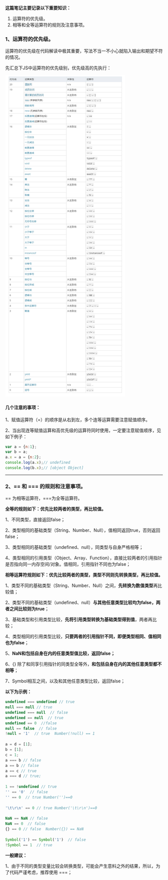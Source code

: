 **这篇笔记主要记录以下重要知识：**

1. 运算符的优先级。
2. 相等和全等运算符的规则及注意事项。

### 1、运算符的优先级。

运算符的优先级在代码解读中极其重要，写法不当一不小心就陷入输出和期望不符的情况。

先汇总下JS中运算符的优先级别，优先级高的先执行：

![](/assets/yunsuanfu.jpg)

#### 几个注意的事项：

1、赋值运算符（=）的顺序是从右到左，多个连等运算需要注意赋值顺序。

2、当出现连等赋值运算和高优先级的运算符同时使用，一定要注意赋值顺序，见如下例子：

```js
var a = {n:1}; 
var b = a;  
a.x = a = {n:2}; 
console.log(a.x);// undefined 
console.log(b.x);// [object Object]
```

---

### 2、== 和 === 的规则和注意事项。

== 为相等运算符，===为全等运算符。

**全等的规则如下：优先比较两者的类型，再比较值。**

1、不同类型，直接返回false；

2、类型相同的基础类型（String、Number、Null），值相同返回true，否则返回false；

3、类型相同的基础类型（undefined、null），同类型与自身严格相等；

4、类型相同的引用类型（Object、Array、Function），直接比较两者的引用指针是否指向同一内存空间/对象。值相同，引用指针不同也为false；         



**相等运算符规则如下：优先比较两者的类型，类型不同则先转换类型，再比较值。**

1、类型不同的基础类型（String、Number、Null）之间，**先转换为数值类型**再比较值；

2、类型不同的基础类型（undefined、null）**与其他任意类型比较均为false，两者之间比较则为true**；

3、基础类型和引用类型比较，**先将引用类型转换为基础类型得到值**，两者再比较；

4、类型相同的引用类型比较，**只要两者的引用指针不同，即便类型相同、值相同也为false**；

5、**NaN和包括自身在内的任意类型值比较，返回false；**

6、{} 除了和同享引用指针的同类型全等外，**和包括自身在内的其他任意类型都不相等**；

7、Symbol相互之间，以及和其他任意类型比较，返回false；

**以下为示例：**

```js
undefined === undefined // true
null === null // true
undefined === null  // false
undefined == null  // true
undefined == 0  //false
null == false  // false
!null = '1'  // true  Number(!null) == 1

a = d = [1];
b = [1];
c = 1;
a === b // false
a == b // false
a == c // true
a === d // true;

1 == !undefined // true
'' == '0'  // false
'' == 0  // true Number('')==0

'\t\r\n' == 0 // true Number('\t\r\n')==0

NaN == NaN // false
NaN == 0  // false
{} == 0 // false  Number({}) == NaN

Symbol('1') == Symbol('1')  // false
!Symbol == 1  // true
```

**一般建议：**

1、由于不同的类型变量比较会转换类型，可能会产生意料之外的结果，所以，为了代码严谨考虑，推荐使用 ===；


